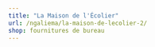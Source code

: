 ```yaml
---
title: "La Maison de l'Écolier"
url: /ngaliema/la-maison-de-lecolier-2/
shop: fournitures de bureau
---
```

